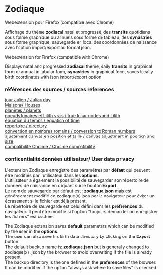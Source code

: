 # Zodiaque
Webextension pour Firefox (compatible avec Chrome)

Affichage du thème **zodiacal** natal et progressé, des **transits** quotidiens sous forme graphique ou annuels sous forme de tableau, des **synastries** sous forme graphique, sauvegarde en local des coordonnées de naissance avec l'option import/export au format json.


Webextension for Firefox (compatible with Chrome)

Displays natal and progressed **zodiacal** theme, daily **transits** in graphical form or annual in tabular form, **synastries** in graphical form, saves locally birth coordinates with json import/export option.



   <h3>références des sources / sources references</h3>
        <div>
<a href= "http://pgj.pagesperso-orange.fr/position-planetes.htm">jour Julien / Julian day</a><br>
<a href="https://www.scribd.com/doc/6495552/An-Astrological-House-Formulary">Maisons/ Houses</a><br>
<a href="http://www.stjarnhimlen.se/comp/ppcomp.html#3">planètes / planets</a><br>
<a href="https://fr.mathworks.com/matlabcentral/fileexchange/39130-orbital-elements-of-the-moon">noeuds lunaires et Lilith vrais / true lunar nodes and Lilith</a><br>
<a href="http://michel.lalos.free.fr/cadrans_solaires/outils_gno/eqt_complements.html">équation du temps / equation of time</a><br>
<a href="https://github.com/mdn/webextensions-examples/tree/master/quicknote">répertoire / directory</a><br>
<a href="https://www.developpez.net/forums/d1276262/webmasters-developpement-web/general-conception-web/contribuez/conversion-chiffres-arabes-chiffres-romains-inversement/">conversion en nombres romains / conversion to Roman numbers</a><br>
<a href= "http://jsfiddle.net/9Rmwt/11/">ajustement canvas en position et taille / canvas adjustment in position and size</a><br>
<a href= "https://github.com/mozilla/webextension-polyfill">compatibilité Chrome / Chrome compatibility</a><br>
        </div>
        
        
 <h3>confidentialité données utilisateur/ User data privacy</h3>
 
L'extension Zodiaque enregistre des paramètres par **défaut** qui peuvent être modifiés par l'utilisateur dans les **options**.<br>
L'utilisateur a également la possibilité de sauvegarder son répertoire de données de naissance en cliquant sur le bouton **Export**.<br>
Le nom de sauvegarde par défaut est : **zodiaque.json** mais est généralement modifié en zodiaque(x).json par le navigateur pour éviter un écrasement si le fichier est déjà présent.<br>
Le répertoire de sauvegarde est celui défini dans les **préférences** du navigateur. Il peut être modifié si l'option "toujours demander où enregistrer les fichiers" est cochée.


The Zodiaque extension saves **default** parameters which can be modified by the user in the **options**.<br>
The user can also save his birth data directory by clicking on the **Export** button.<br>
The default backup name is: **zodiaque.json** but is generally changed to zodiaque(x) .json by the browser to avoid overwriting if the file is already present.<br>
The backup directory is the one defined in the **preferences** of the browser. It can be modified if the option "always ask where to save files" is checked.